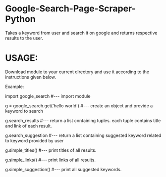 # Google-Search-Page-Scraper-Python

Takes a keyword from user and search it on google and returns respective results to the user.


# USAGE:

Download module to your current directory and use it according to the instructions given below.

Example:

import google_search    #--- import module

g = google_search.get('hello world')    #--- create an object and provide a keyword to search

g.search_results   #--- return a list containing tuples. each tuple contains title and link of each result.

g.search_suggestion   #--- return a list containing suggested keyword related to keyword provided by user

g.simple_titles()   #--- print titles of all results.

g.simple_links()   #--- print links of all results.

g.simple_suggestion()   #--- print all suggested keywords.

